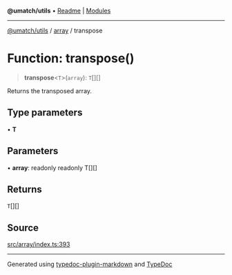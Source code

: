 **@umatch/utils** • [Readme](../../index.md) \| [Modules](../../modules.md)

***

[@umatch/utils](../../modules.md) / [array](../index.md) / transpose

# Function: transpose()

> **transpose**\<`T`\>(`array`): `T`[][]

Returns the transposed array.

## Type parameters

• **T**

## Parameters

• **array**: readonly readonly T[][]

## Returns

`T`[][]

## Source

[src/array/index.ts:393](https://github.com/umatch-oficial/utils/blob/7d512db/src/array/index.ts#L393)

***

Generated using [typedoc-plugin-markdown](https://www.npmjs.com/package/typedoc-plugin-markdown) and [TypeDoc](https://typedoc.org/)
